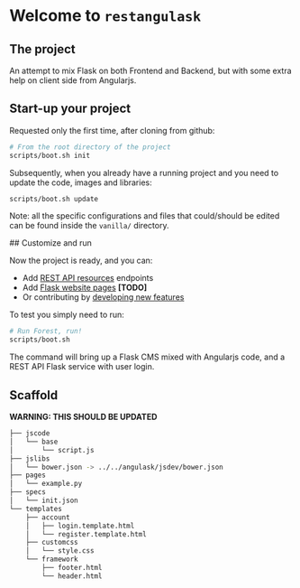 
# Welcome to `restangulask`

## The project

An attempt to mix Flask on both Frontend and Backend,
but with some extra help on client side from Angularjs.

## Start-up your project

Requested only the first time, after cloning from github:

```bash
# From the root directory of the project
scripts/boot.sh init
```

Subsequently, when you already have a running project
and you need to update the code, images and libraries:
```bash
scripts/boot.sh update
```

Note: all the specific configurations and files that could/should be edited can be found inside the `vanilla/` directory.

## Customize and run

Now the project is ready, and you can:

* Add [REST API resources](api.md) endpoints
* Add [Flask website pages]() **[TODO]**
* Or contributing by [developing new features](dev.md)

To test you simply need to run:

```bash
# Run Forest, run!
scripts/boot.sh
```

The command will bring up a Flask CMS mixed with Angularjs code,
and a REST API Flask service with user login.

## Scaffold

**WARNING: THIS SHOULD BE UPDATED**

```bash
├── jscode
│   └── base
│       └── script.js
├── jslibs
│   └── bower.json -> ../../angulask/jsdev/bower.json
├── pages
│   └── example.py
├── specs
│   └── init.json
└── templates
    ├── account
    │   ├── login.template.html
    │   └── register.template.html
    ├── customcss
    │   └── style.css
    └── framework
        ├── footer.html
        └── header.html
```
